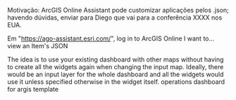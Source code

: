 Motivação: ArcGIS Online Assistant pode customizar aplicações pelos .json; havendo dúvidas, enviar para Diego que vai para a conferência XXXX nos EUA.

Em "https://ago-assistant.esri.com/", log in to ArcGIS Online
I want to... view an Item's JSON


The idea is to use your existing dashboard with other maps without having to create all the widgets again when changing the input map. Ideally, there would be an input layer for the whole dashboard and all the widgets would use it unless specified otherwise in the widget itself. operations dashboard for argis template

